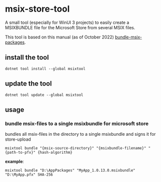 # msix-store-tool

A small tool (especially for WinUI 3 projects) to easily create a MSIXBUNDLE file for the Microsoft Store from several MSIX files.

This tool is based on this manual (as of October 2022) [bundle-msix-packages](https://learn.microsoft.com/en-us/windows/msix/packaging-tool/bundle-msix-packages).

## install the tool

`dotnet tool install --global msixtool`

## update the tool

`dotnet tool update --global msixtool`

## usage

### bundle msix-files to a single msixbundle for microsoft store

bundles all msix-files in the directory to a single msixbundle and signs it for store-upload

`msixtool bundle "{msix-source-directory}" "{msixbundle-filename}" "{path-to-pfx}" {hash-algorithm}`

**example**:

`msixtool bundle "D:\AppPackages" "MyApp_1.0.13.0.msixbundle" "D:\MyApp.pfx" SHA-256`
